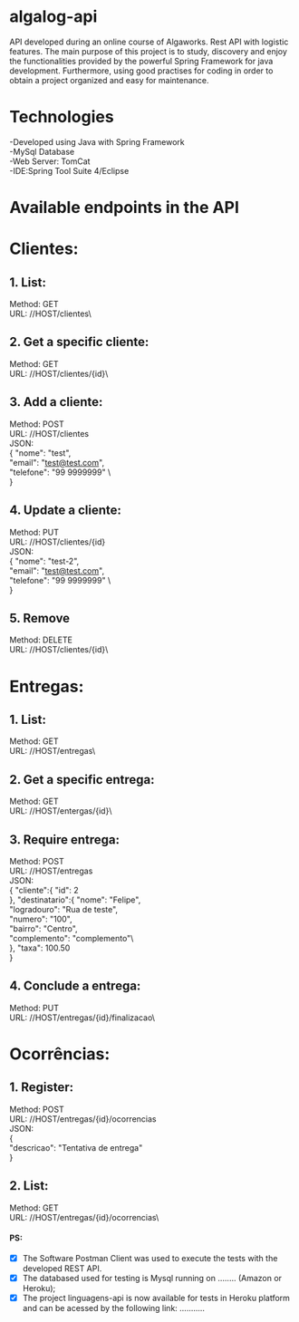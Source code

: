 # algalog-api
API developed during an online course of Algaworks. Rest API with logistic features. The main purpose of this project is to study, discovery and enjoy the functionalities provided by the powerful Spring Framework for java development. Furthermore, using good practises for coding in order to obtain a project organized and easy for maintenance.


# Technologies

-Developed using Java with Spring Framework\
-MySql Database\
-Web Server: TomCat\
-IDE:Spring Tool Suite 4/Eclipse 

# Available endpoints in the API

# Clientes:
## 1. List: 
Method: GET\
URL: //HOST/clientes\

## 2. Get a specific cliente:
Method: GET\
URL: //HOST/clientes/{id}\
              
## 3. Add a cliente:
Method: POST\
URL: //HOST/clientes\
JSON:\
    {
         "nome": "test",\
         "email": "test@test.com",\
         "telefone": "99 9999999"  \   
    }
              
## 4. Update a cliente:
Method: PUT\
URL: //HOST/clientes/{id}\
JSON:\
    {
         "nome": "test-2",\
         "email": "test@test.com",\
         "telefone": "99 9999999"  \   
    }

## 5. Remove
Method: DELETE\
URL: //HOST/clientes/{id}\
     
     
# Entregas:
## 1. List: 
Method: GET\
URL: //HOST/entregas\

## 2. Get a specific entrega:
Method: GET\
URL: //HOST/entergas/{id}\
              
## 3. Require entrega:
Method: POST\
URL: //HOST/entregas\
JSON:\
   {
    "cliente":{
        "id": 2\
    },
    "destinatario":{
        "nome": "Felipe",\
        "logradouro": "Rua de teste",\
        "numero": "100",\
        "bairro": "Centro",\
        "complemento": "complemento"\        
    },
    "taxa": 100.50\
}
              
## 4. Conclude a entrega:
Method: PUT\
URL: //HOST/entregas/{id}/finalizacao\

# Ocorrências:
## 1. Register: 
Method: POST\
URL: //HOST/entregas/{id}/ocorrencias\
JSON:\
{    
    "descricao": "Tentativa de entrega"\
}

## 2. List: 
Method: GET\
URL: //HOST/entregas/{id}/ocorrencias\


#### PS: 
- [x] The Software Postman Client was used to execute the tests with the developed REST API.
- [x] The databased used for testing is Mysql running on ........ (Amazon or Heroku);
- [x] The project linguagens-api is now available for tests in Heroku platform and can be acessed by the following link: ...........
